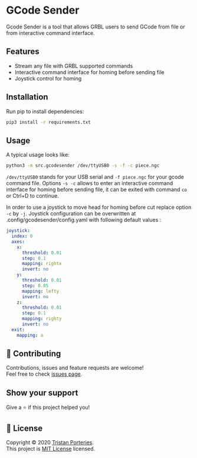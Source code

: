 # GCode Sender

Gcode Sender is a tool that allows GRBL users to send GCode from file or from interactive command interface.

## Features

* Stream any file with GRBL supported commands
* Interactive command interface for homing before sending file
* Joystick control for homing

## Installation

Run pip to install dependencies:

```sh
pip3 install -r requirements.txt
```

## Usage

A typical usage looks like:
```sh
python3 -m src.gcodesender /dev/ttyUSB0 -s -f -c piece.ngc
```

`/dev/ttyUSB0` stands for your USB serial and `-f piece.ngc` for your gcode command file. Options `-s -c` allows to enter an interactive command interface for homing before sending file, it can be exited with command `co` or Ctrl+D to continue.

In order to use a joystick to move head for homing before cut replace option `-c` by `-j`. Joystick configuration can be overwritten at .config/gcodesender/config.yaml with following default values :

```yaml
joystick:
  index: 0
  axes:
    x:
      threshold: 0.01
      step: 0.1
      mapping: rightx
      invert: no
    y:
      threshold: 0.01
      step: 0.05
      mapping: lefty
      invert: no
    z:
      threshold: 0.01
      step: 0.1
      mapping: righty
      invert: no
  exit:
    mapping: a
```

## 🤝 Contributing

Contributions, issues and feature requests are welcome!<br />Feel free to check [issues page](https://github.com/panzergame/gcodesender/issues). 

## Show your support

Give a ⭐️ if this project helped you!

## 📝 License

Copyright © 2020 [Tristan Porteries](https://github.com/panzergame).<br />
This project is [MIT License](https://github.com/panzergame/gcodesender/blob/master/LICENSE.md) licensed.
